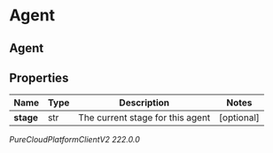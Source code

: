 # Agent

## Agent

## Properties

|Name | Type | Description | Notes|
|------------ | ------------- | ------------- | -------------|
| **stage** | str | The current stage for this agent | [optional] |



_PureCloudPlatformClientV2 222.0.0_
